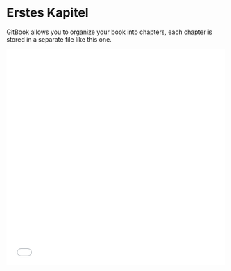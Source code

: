 # Erstes Kapitel

GitBook allows you to organize your book into chapters, each chapter is stored in a separate file like this one.

<iframe src="//LearningApps.org/watch?app=671999" style="border:0px;width:100%;height:500px" webkitallowfullscreen="true" mozallowfullscreen="true"></iframe>